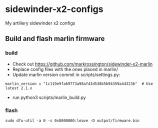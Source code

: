 # sidewinder-x2-configs
My artillery sidewinder x2 configs

## Build and flash marlin firmware

### build

- Check out https://github.com/markrossington/sidewinder-x2-marlin
- Replace config files with the ones placed in marlin/
- Update marlin version commit in scripts/settings.py:

```marlin_version = "1c119e9fa69773a98af43d538b5b94359a44323b"  # Use latest 2.1.x```

- run python3 scripts/marlin_build.py

### flash

```sudo dfu-util -a 0 -s 0x8000000:leave -D output/firmware.bin```
